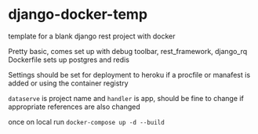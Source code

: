# django-docker-temp
template for a blank django rest project with docker

Pretty basic, comes set up with debug toolbar, rest_framework, django_rq
Dockerfile sets up postgres and redis

Settings should be set for deployment to heroku if a procfile or manafest is added or using the container registry

`dataserve` is project name and `handler` is app, should be fine to change if appropriate references are also changed

once on local run `docker-compose up -d --build`


